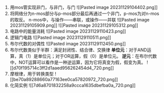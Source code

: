 1. 用mos管实现非门，与非门，与门
![[Pasted image 20231129104402.png]]
2. 将网络分为n-mos部分与p-mos部分最后再通过一个非门，p-mos为对n-mos的取反。
	n-mos中，与操作——串联，或操作——并联
	![[Pasted image 20231129105909.png]]
![[Pasted image 20231129105312.png]]
3. 电路中的能量消耗
![[Pasted image 20231129110423.png]]
4. 逻辑门电路
![[Pasted image 20231129110511.png]]
5. 布尔代数的对偶性
![[Pasted image 20231129112450.png]]
6. 布尔代数类似于半群：满足封闭性、结合律、交换律
**单位元**：对于AND运算，真（1）是单位元；对于OR运算，假（0）是单位元。
**逆元**：在布尔代数中，NOT运算可以看作是一种逆运算，因为它将真变为假，假变为真。
![[d70f195714c3ff2d1aaed956262454d4_720.png]]
7. 摩根律，用于转换类型
![[be70a89288660a77163ee0ca57820972_720.png]]
8. 化简实例
![[7d6a8701832258a9ccca1635dbefba0a_720.png]]
